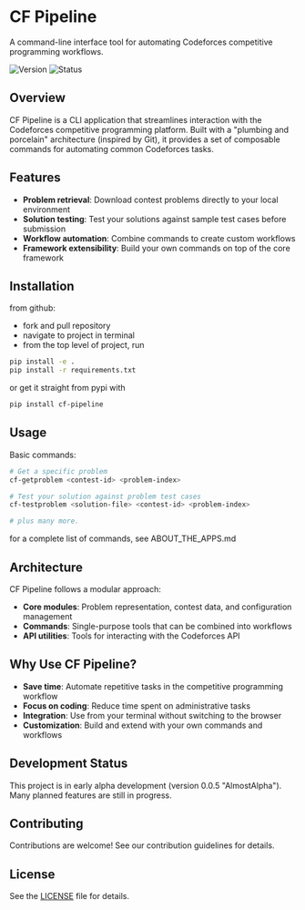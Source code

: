 # CF Pipeline

A command-line interface tool for automating Codeforces competitive programming workflows.

![Version](https://img.shields.io/badge/version-0.0.6-blue)
![Status](https://img.shields.io/badge/status-alpha-orange)

## Overview

CF Pipeline is a CLI application that streamlines interaction with the Codeforces competitive programming platform. Built with a "plumbing and porcelain" architecture (inspired by Git), it provides a set of composable commands for automating common Codeforces tasks.

## Features

- **Problem retrieval**: Download contest problems directly to your local environment
- **Solution testing**: Test your solutions against sample test cases before submission
- **Workflow automation**: Combine commands to create custom workflows
- **Framework extensibility**: Build your own commands on top of the core framework

## Installation

from github:

 - fork and pull repository
 - navigate to project in terminal
 - from the top level of project, run

```bash
pip install -e .
pip install -r requirements.txt
```

or get it straight from pypi with

```bash
pip install cf-pipeline
```

## Usage

Basic commands:

```bash
# Get a specific problem
cf-getproblem <contest-id> <problem-index>

# Test your solution against problem test cases
cf-testproblem <solution-file> <contest-id> <problem-index>

# plus many more.
```

for a complete list of commands, see ABOUT_THE_APPS.md

## Architecture

CF Pipeline follows a modular approach:

- **Core modules**: Problem representation, contest data, and configuration management
- **Commands**: Single-purpose tools that can be combined into workflows
- **API utilities**: Tools for interacting with the Codeforces API

## Why Use CF Pipeline?

- **Save time**: Automate repetitive tasks in the competitive programming workflow
- **Focus on coding**: Reduce time spent on administrative tasks
- **Integration**: Use from your terminal without switching to the browser
- **Customization**: Build and extend with your own commands and workflows

## Development Status

This project is in early alpha development (version 0.0.5 "AlmostAlpha"). Many planned features are still in progress.

## Contributing

Contributions are welcome! See our contribution guidelines for details.

## License

See the [LICENSE](RESOURCES/LICENSE) file for details.